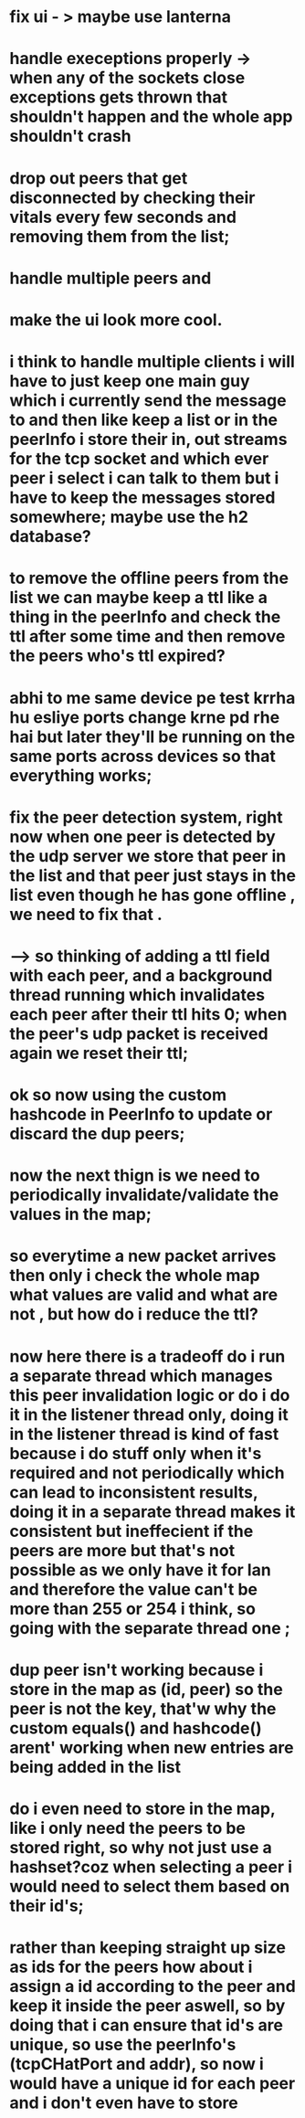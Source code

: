 # fix ui - > maybe use lanterna

# handle execeptions properly -> when any of the sockets close exceptions gets thrown that shouldn't happen and the whole app shouldn't crash
# drop out peers that get disconnected by checking their vitals every few seconds and removing them from the list;
# handle multiple peers and 
# make the ui look more cool.
# i think to handle multiple clients i will have to just keep one main guy which i currently send the message to and then like keep a list or in the peerInfo i store their in, out streams for the tcp socket and which ever peer i select i can talk to them but i have to keep the messages stored somewhere; maybe use the h2 database?
# to remove the offline peers from the list we can maybe keep a ttl like a thing in the peerInfo and check the ttl after some time and then remove the peers who's ttl expired?


# abhi to me same device pe test krrha hu esliye ports change krne pd rhe hai but later they'll be running on the same ports across devices so that everything works;


# fix the peer detection system, right now when one peer is detected by the udp server we store that peer in the list and that peer just stays in the list even though he has gone offline , we need to fix that .
 # --> so thinking of adding a ttl field with each peer, and a background thread running which invalidates each peer after their ttl hits 0; when the peer's udp packet is received again we reset their ttl;

# ok so now using the custom hashcode in PeerInfo to update or discard the dup peers;
# now the next thign is we need to periodically invalidate/validate the values in the map;
# so everytime a new packet arrives then only i check the whole map what values are valid and what are not , but how do i reduce the ttl?
# now here there is a tradeoff do i run a separate thread which manages this peer invalidation logic or do i do it in the listener thread only, doing it in the listener thread is kind of fast because i do stuff only when it's required and not periodically which can lead to inconsistent results, doing it in a separate thread makes it consistent but ineffecient if the peers are more but that's not possible as we only have it for lan and therefore the value can't be more than 255 or 254 i think, so going with the separate thread one ; 

# dup peer isn't working because i store in the map as (id, peer) so the peer is not the key, that'w why the custom equals() and hashcode() arent' working when new entries are being added in the list
# do i even need to store in the map, like i only need the peers to be stored right, so why not just use a hashset?coz when selecting a peer i would need to select them based on their id's;

# rather than keeping straight up size as ids for the peers how about i assign a id according to the peer and keep it inside the peer aswell, so by doing that i can ensure that id's are unique, so use the peerInfo's (tcpCHatPort and addr), so now i would have a unique id for each peer and i don't even have to store 


